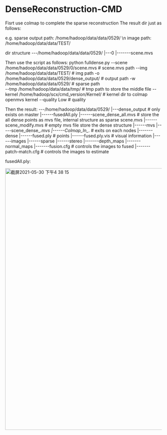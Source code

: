 # DenseReconstruction-CMD

Fisrt use colmap to complete the sparse reconstruction
The result dir just as follows:

e.g. sparse output path: /home/hadoop/data/data/0529/ \n
     image path: /home/hadoop/data/data/TEST/
     
dir structure
  ---/home/hadoop/data/data/0529/
     |---0
         |-------scene.mvs

Then use the script as follows:
   python fulldense.py  --scene  /home/hadoop/data/data/0529/0/scene.mvs         # scene.mvs path
                        --img    /home/hadoop/data/data/TEST/                    # img path
                        -o       /home/hadoop/data/data/0529/dense_output/       # output path
                        -w       /home/hadoop/data/data/0529/                    # sparse path           
                        --tmp    /home/hadoop/data/data/tmp/                     # tmp path to store the middle file
                        --kernel /home/hadoop/scx/cmd_version/Kernel/            # kernel dir to colmap openmvs kernel
                        --quality Low                                            # quality

Then the result:
  ---/home/hadoop/data/data/0529/
     |---dense_output                        # only exists on master
         |------fusedAll.ply
         |------scene_dense_all.mvs          # store the all dense points as mvs file, internal structure as sparse scene.mvs
         |------scene_modify.mvs             # empty mvs file store the dense structure
         |------mvs
                |-----scene_dense_*.mvs
     |------Colmap_In_*.                     # exits on each nodes
                |-------dense
                          |------fused.ply                    # points
                          |------fused.ply.vis                # visual information 
                          |------images
                          |------sparse
                          |------stereo
                                  |-------depth_maps
                                  |-------normal_maps
                                  |-------fusion.cfg           # controls the images to fused
                                  |-------patch-match.cfg      # controls the images to estimate
                                  
fusedAll.ply:

<img width="840" alt="截屏2021-05-30 下午4 38 15" src="https://user-images.githubusercontent.com/85155497/120426434-abd65200-c3a2-11eb-9302-cd2ab79e39ae.png">
